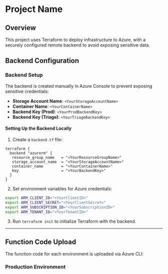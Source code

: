# Project Name

## Overview
This project uses Terraform to deploy infrastructure to Azure, with a securely configured remote backend to avoid exposing sensitive data.

## Backend Configuration

### Backend Setup
The backend is created manually in Azure Console to prevent exposing sensitive credentials:

- **Storage Account Name**: `<YourStorageAccountName>`
- **Container Name**: `<YourContainerName>`
- **Backend Key (Prod)**: `<YourProdBackendKey>`
- **Backend Key (Triage)**: `<YourTriageBackendKey>`

#### Setting Up the Backend Locally

1. Create a `backend.tf` file:

  ```hcl
  terraform {
    backend "azurerm" {
     resource_group_name   = "<YourResourceGroupName>"
     storage_account_name  = "<YourStorageAccountName>"
     container_name        = "<YourContainerName>"
     key                   = "<YourBackendKey>"
    }
  }
  ```

2. Set environment variables for Azure credentials:

  ```bash
  export ARM_CLIENT_ID="<YourClientID>"
  export ARM_CLIENT_SECRET="<YourClientSecret>"
  export ARM_SUBSCRIPTION_ID="<YourSubscriptionID>"
  export ARM_TENANT_ID="<YourTenantID>"
  ```

3. Run `terraform init` to initialize Terraform with the backend.

---

## Function Code Upload

The function code for each environment is uploaded via Azure CLI:

### Production Environment

